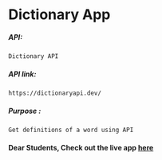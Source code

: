 # Dictionary App

##### API:
    Dictionary API

##### API link:
    https://dictionaryapi.dev/

##### Purpose :
    Get definitions of a word using API

#### Dear Students, Check out the live app [here](http://203.193.173.125/buildriseshine/api/reactjs/dictionary/)